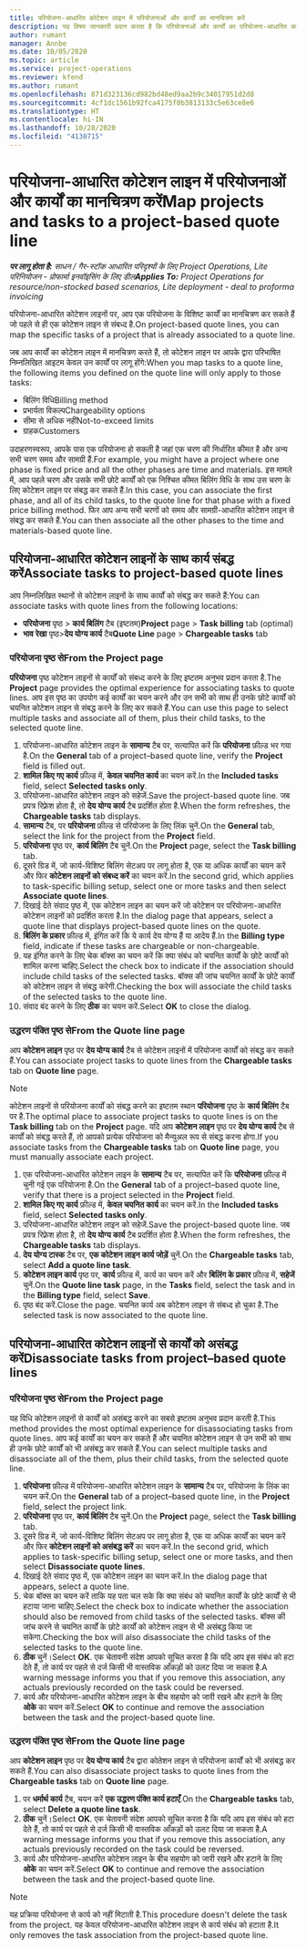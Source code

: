 ```yaml
---
title: परियोजना-आधारित कोटेशन लाइन में परियोजनाओं और कार्यों का मानचित्रण करें
description: यह विषय जानकारी प्रदान करता है कि परियोजनाओं और कार्यों का परियोजना-आधारित कार्य लाइन में कैसे मानचित्रण करें.
author: rumant
manager: Annbe
ms.date: 10/05/2020
ms.topic: article
ms.service: project-operations
ms.reviewer: kfend
ms.author: rumant
ms.openlocfilehash: 871d323136cd982bd48ed9aa2b9c34017951d2d8
ms.sourcegitcommit: 4cf1dc1561b92fca4175f0b3813133c5e63ce8e6
ms.translationtype: HT
ms.contentlocale: hi-IN
ms.lasthandoff: 10/28/2020
ms.locfileid: "4130715"
---
```

# <a name="map-projects-and-tasks-to-a-project-based-quote-line"></a><span data-ttu-id="6cf25-103">परियोजना-आधारित कोटेशन लाइन में परियोजनाओं और कार्यों का मानचित्रण करें</span><span class="sxs-lookup"><span data-stu-id="6cf25-103">Map projects and tasks to a project-based quote line</span></span>

<span data-ttu-id="6cf25-104">_**पर लागू होता है:** साधन / गैर-स्टॉक आधारित परिदृश्यों के लिए Project Operations, Lite परिनियोजन - प्रोफार्मा इनवॉइसिंग के लिए डील_</span><span class="sxs-lookup"><span data-stu-id="6cf25-104">_**Applies To:** Project Operations for resource/non-stocked based scenarios, Lite deployment - deal to proforma invoicing_</span></span>

<span data-ttu-id="6cf25-105">परियोजना-आधारित कोटेशन लाइनों पर, आप एक परियोजना के विशिष्ट कार्यों का मानचित्रण कर सकते हैं जो पहले से ही एक कोटेशन लाइन से संबध्द है.</span><span class="sxs-lookup"><span data-stu-id="6cf25-105">On project-based quote lines, you can map the specific tasks of a project that is already associated to a quote line.</span></span>

<span data-ttu-id="6cf25-106">जब आप कार्यों का कोटेशन लाइन में मानचित्रण करते हैं, तो कोटेशन लाइन पर आपके द्वारा परिभाषित निम्नलिखित आइटम केवल उन कार्यों पर लागू होंगे:</span><span class="sxs-lookup"><span data-stu-id="6cf25-106">When you map tasks to a quote line, the following items you defined on the quote line will only apply to those tasks:</span></span>

- <span data-ttu-id="6cf25-107">बिलिंग विधि</span><span class="sxs-lookup"><span data-stu-id="6cf25-107">Billing method</span></span>
- <span data-ttu-id="6cf25-108">प्रभार्यता विकल्प</span><span class="sxs-lookup"><span data-stu-id="6cf25-108">Chargeability options</span></span>
- <span data-ttu-id="6cf25-109">सीमा से अधिक नहीं</span><span class="sxs-lookup"><span data-stu-id="6cf25-109">Not-to-exceed limits</span></span>
- <span data-ttu-id="6cf25-110">ग्राहक</span><span class="sxs-lookup"><span data-stu-id="6cf25-110">Customers</span></span>

<span data-ttu-id="6cf25-111">उदाहरणस्वरूप, आपके पास एक परियोजना हो सकती है जहां एक चरण की निर्धारित कीमत है और अन्य सभी चरण समय और सामग्री हैं.</span><span class="sxs-lookup"><span data-stu-id="6cf25-111">For example, you might have a project where one phase is fixed price and all the other phases are time and materials.</span></span> <span data-ttu-id="6cf25-112">इस मामले में, आप पहले चरण और उसके सभी छोटे कार्यों को एक निश्चित कीमत बिलिंग विधि के साथ उस चरण के लिए कोटेशन लाइन पर संबद्ध कर सकते हैं.</span><span class="sxs-lookup"><span data-stu-id="6cf25-112">In this case, you can associate the first phase, and all of its child tasks, to the quote line for that phase with a fixed price billing method.</span></span> <span data-ttu-id="6cf25-113">फिर आप अन्य सभी चरणों को समय और सामग्री-आधारित कोटेशन लाइन से संबद्ध कर सकते हैं.</span><span class="sxs-lookup"><span data-stu-id="6cf25-113">You can then associate all the other phases to the time and materials-based quote line.</span></span>

## <a name="associate-tasks-to-project-based-quote-lines"></a><span data-ttu-id="6cf25-114">परियोजना-आधारित कोटेशन लाइनों के साथ कार्य संबद्ध करें</span><span class="sxs-lookup"><span data-stu-id="6cf25-114">Associate tasks to project-based quote lines</span></span>

<span data-ttu-id="6cf25-115">आप निम्नलिखित स्थानों से कोटेशन लाइनों के साथ कार्यों को संबद्ध कर सकते हैं:</span><span class="sxs-lookup"><span data-stu-id="6cf25-115">You can associate tasks with quote lines from the following locations:</span></span>

- <span data-ttu-id="6cf25-116">**परियोजना** पृष्ठ > **कार्य बिलिंग** टैब (इष्टतम)</span><span class="sxs-lookup"><span data-stu-id="6cf25-116">**Project** page > **Task billing** tab (optimal)</span></span>
- <span data-ttu-id="6cf25-117">**भाव रेखा** पृष्ठ>**देय योग्य कार्य** टैब</span><span class="sxs-lookup"><span data-stu-id="6cf25-117">**Quote Line** page > **Chargeable tasks** tab</span></span> 

### <a name="from-the-project-page"></a><span data-ttu-id="6cf25-118">परियोजना पृष्ठ से</span><span class="sxs-lookup"><span data-stu-id="6cf25-118">From the Project page</span></span>

<span data-ttu-id="6cf25-119">**परियोजना** पृष्ठ कोटेशन लाइनों से कार्यों को संबध्द करने के लिए इष्टतम अनुभव प्रदान करता है.</span><span class="sxs-lookup"><span data-stu-id="6cf25-119">The **Project** page provides the optimal experience for associating tasks to quote lines.</span></span> <span data-ttu-id="6cf25-120">आप इस पृष्ठ का उपयोग कई कार्यों का चयन करने और उन सभी को साथ ही उनके छोटे कार्यों को चयनित कोटेशन लाइन से संबद्ध करने के लिए कर सकते हैं.</span><span class="sxs-lookup"><span data-stu-id="6cf25-120">You can use this page to select multiple tasks and associate all of them, plus their child tasks, to the selected quote line.</span></span>

1. <span data-ttu-id="6cf25-121">परियोजना-आधारित कोटेशन लाइन के **सामान्य** टैब पर, सत्यापित करें कि **परियोजना** फ़ील्ड भर गया है.</span><span class="sxs-lookup"><span data-stu-id="6cf25-121">On the **General** tab of a project–based quote line, verify the **Project** field is filled out.</span></span>
2. <span data-ttu-id="6cf25-122">**शामिल किए गए कार्य** फ़ील्ड में, **केवल चयनित कार्य** का चयन करें.</span><span class="sxs-lookup"><span data-stu-id="6cf25-122">In the **Included tasks** field, select **Selected tasks only**.</span></span>
3. <span data-ttu-id="6cf25-123">परियोजना-आधारित कोटेशन लाइन को सहेजें.</span><span class="sxs-lookup"><span data-stu-id="6cf25-123">Save the project-based quote line.</span></span> <span data-ttu-id="6cf25-124">जब प्रपत्र रिफ़्रेश होता है, तो **देय योग्य कार्य** टैब प्रदर्शित होता है.</span><span class="sxs-lookup"><span data-stu-id="6cf25-124">When the form refreshes, the **Chargeable tasks** tab displays.</span></span>
4. <span data-ttu-id="6cf25-125">**सामान्य** टैब, पर **परियोजना** फ़ील्ड से परियोजना के लिए लिंक चुनें.</span><span class="sxs-lookup"><span data-stu-id="6cf25-125">On the **General** tab, select the link for the project from the **Project** field.</span></span>
5. <span data-ttu-id="6cf25-126">**परियोजना** पृष्ठ पर, **कार्य बिलिंग** टैब चुनें.</span><span class="sxs-lookup"><span data-stu-id="6cf25-126">On the **Project** page, select the **Task billing** tab.</span></span>
6. <span data-ttu-id="6cf25-127">दूसरे ग्रिड में, जो कार्य-विशिष्ट बिलिंग सेटअप पर लागू होता है, एक या अधिक कार्यों का चयन करें और फिर **कोटेशन लाइनों को संबध्द करें** का चयन करें.</span><span class="sxs-lookup"><span data-stu-id="6cf25-127">In the second grid, which applies to task-specific billing setup, select one or more tasks and then select **Associate quote lines**.</span></span>
7. <span data-ttu-id="6cf25-128">दिखाई देते संवाद पृष्ठ में, एक कोटेशन लाइन का चयन करें जो कोटेशन पर परियोजना-आधारित कोटेशन लाइनों को प्रदर्शित करता है.</span><span class="sxs-lookup"><span data-stu-id="6cf25-128">In the dialog page that appears, select a quote line that displays project-based quote lines on the quote.</span></span>
8. <span data-ttu-id="6cf25-129">**बिलिंग के प्रकार** फ़ील्ड में, इंगित करें कि ये कार्य देय योग्य हैं या आदेय हैं.</span><span class="sxs-lookup"><span data-stu-id="6cf25-129">In the **Billing type** field, indicate if these tasks are chargeable or non-chargeable.</span></span>
9. <span data-ttu-id="6cf25-130">यह इंगित करने के लिए चेक बॉक्स का चयन करें कि क्या संबंध को चयनित कार्यों के छोटे कार्यों को शामिल करना चाहिए.</span><span class="sxs-lookup"><span data-stu-id="6cf25-130">Select the check box to indicate if the association should include child tasks of the selected tasks.</span></span> <span data-ttu-id="6cf25-131">बॉक्स की जांच चयनित कार्यों के छोटे कार्यों को कोटेशन लाइन से संबद्ध करेगी.</span><span class="sxs-lookup"><span data-stu-id="6cf25-131">Checking the box will associate the child tasks of the selected tasks to the quote line.</span></span>
10. <span data-ttu-id="6cf25-132">संवाद बंद करने के लिए **ठीक** का चयन करें.</span><span class="sxs-lookup"><span data-stu-id="6cf25-132">Select **OK** to close the dialog.</span></span>

### <a name="from-the-quote-line-page"></a><span data-ttu-id="6cf25-133">उद्धरण पंक्ति पृष्ठ से</span><span class="sxs-lookup"><span data-stu-id="6cf25-133">From the Quote line page</span></span>

<span data-ttu-id="6cf25-134">आप **कोटेशन लाइन** पृष्ठ पर **देय योग्य कार्य** टैब से कोटेशन लाइनों में परियोजना कार्यों को संबद्ध कर सकते हैं.</span><span class="sxs-lookup"><span data-stu-id="6cf25-134">You can associate project tasks to quote lines from the **Chargeable tasks** tab on **Quote line** page.</span></span>

>[!NOTE]
><span data-ttu-id="6cf25-135">कोटेशन लाइनों से परियोजना कार्यों को संबद्ध करने का इष्टतम स्थान **परियोजना** पृष्ठ के **कार्य बिलिंग** टैब पर है.</span><span class="sxs-lookup"><span data-stu-id="6cf25-135">The optimal place to associate project tasks to quote lines is on the **Task billing** tab on the **Project** page.</span></span> <span data-ttu-id="6cf25-136">यदि आप **कोटेशन लाइन** पृष्ठ पर **देय योग्य कार्य** टैब से कार्यों को संबद्ध करते हैं, तो आपको प्रत्येक परियोजना को मैन्युअल रूप से संबद्ध करना होगा.</span><span class="sxs-lookup"><span data-stu-id="6cf25-136">If you associate tasks from the **Chargeable tasks** tab on **Quote line** page, you must manually associate each project.</span></span>

1. <span data-ttu-id="6cf25-137">एक परियोजना-आधारित कोटेशन लाइन के **सामान्य** टैब पर, सत्यापित करें कि **परियोजना** फ़ील्ड में चुनी गई एक परियोजना है.</span><span class="sxs-lookup"><span data-stu-id="6cf25-137">On the **General** tab of a project–based quote line, verify that there is a project selected in the **Project** field.</span></span>
2. <span data-ttu-id="6cf25-138">**शामिल किए गए कार्य** फ़ील्ड में, **केवल चयनित कार्य** का चयन करें.</span><span class="sxs-lookup"><span data-stu-id="6cf25-138">In the **Included tasks** field, select **Selected tasks only**.</span></span>
3. <span data-ttu-id="6cf25-139">परियोजना-आधारित कोटेशन लाइन को सहेजें.</span><span class="sxs-lookup"><span data-stu-id="6cf25-139">Save the project-based quote line.</span></span> <span data-ttu-id="6cf25-140">जब प्रपत्र रिफ़्रेश होता है, तो **देय योग्य कार्य** टैब प्रदर्शित होता है.</span><span class="sxs-lookup"><span data-stu-id="6cf25-140">When the form refreshes, the **Chargeable tasks** tab displays.</span></span>
4. <span data-ttu-id="6cf25-141">**देय योग्य टास्क** टैब पर, **एक कोटेशन लाइन कार्य जोड़ें** चुनें.</span><span class="sxs-lookup"><span data-stu-id="6cf25-141">On the **Chargeable tasks** tab, select **Add a quote line task**.</span></span>
5. <span data-ttu-id="6cf25-142">**कोटेशन लाइन कार्य** पृष्ठ पर, **कार्य** फ़ील्ड में, कार्य का चयन करें और **बिलिंग के प्रकार** फ़ील्ड में, **सहेजें** चुनें.</span><span class="sxs-lookup"><span data-stu-id="6cf25-142">On the **Quote line task** page, in the **Tasks** field, select the task and in the **Billing type** field, select **Save**.</span></span> 
6. <span data-ttu-id="6cf25-143">पृष्ठ बंद करें.</span><span class="sxs-lookup"><span data-stu-id="6cf25-143">Close the page.</span></span> <span data-ttu-id="6cf25-144">चयनित कार्य अब कोटेशन लाइन से संबध्द हो चुका है.</span><span class="sxs-lookup"><span data-stu-id="6cf25-144">The selected task is now associated to the quote line.</span></span>

## <a name="disassociate-tasks-from-projectbased-quote-lines"></a><span data-ttu-id="6cf25-145">परियोजना-आधारित कोटेशन लाइनों से कार्यों को असंबद्ध करें</span><span class="sxs-lookup"><span data-stu-id="6cf25-145">Disassociate tasks from project–based quote lines</span></span>

### <a name="from-the-project-page"></a><span data-ttu-id="6cf25-146">परियोजना पृष्ठ से</span><span class="sxs-lookup"><span data-stu-id="6cf25-146">From the Project page</span></span>

<span data-ttu-id="6cf25-147">यह विधि कोटेशन लाइनों से कार्यों को असंबद्ध करने का सबसे इष्टतम अनुभव प्रदान करती है.</span><span class="sxs-lookup"><span data-stu-id="6cf25-147">This method provides the most optimal experience for disassociating tasks from quote lines.</span></span> <span data-ttu-id="6cf25-148">आप कई कार्यों का चयन कर सकते हैं और चयनित कोटेशन लाइन से उन सभी को साथ ही उनके छोटे कार्यों को भी असंबद्ध कर सकते हैं.</span><span class="sxs-lookup"><span data-stu-id="6cf25-148">You can select multiple tasks and disassociate all of the them, plus their child tasks, from the selected quote line.</span></span>

1. <span data-ttu-id="6cf25-149">**परियोजना** फ़ील्ड में परियोजना-आधारित कोटेशन लाइन के **सामान्य** टैब पर, परियोजना के लिंक का चयन करें.</span><span class="sxs-lookup"><span data-stu-id="6cf25-149">On the **General** tab of a project–based quote line, in the **Project** field, select the project link.</span></span>
2. <span data-ttu-id="6cf25-150">**परियोजना** पृष्ठ पर, **कार्य बिलिंग** टैब चुनें.</span><span class="sxs-lookup"><span data-stu-id="6cf25-150">On the **Project** page, select the **Task billing** tab.</span></span>
3. <span data-ttu-id="6cf25-151">दूसरे ग्रिड में, जो कार्य-विशिष्ट बिलिंग सेटअप पर लागू होता है, एक या अधिक कार्यों का चयन करें और फिर **कोटेशन लाइनों को असंबद्ध करें** का चयन करें.</span><span class="sxs-lookup"><span data-stu-id="6cf25-151">In the second grid, which applies to task-specific billing setup, select one or more tasks, and then select **Disassociate quote lines**.</span></span>
4. <span data-ttu-id="6cf25-152">दिखाई देते संवाद पृष्ठ में, एक कोटेशन लाइन का चयन करें.</span><span class="sxs-lookup"><span data-stu-id="6cf25-152">In the dialog page that appears, select a quote line.</span></span>
5. <span data-ttu-id="6cf25-153">चेक बॉक्स का चयन करें ताकि यह पता चल सके कि क्या संबंध को चयनित कार्यों के छोटे कार्यों से भी हटाया जाना चाहिए.</span><span class="sxs-lookup"><span data-stu-id="6cf25-153">Select the check box to indicate whether the association should also be removed from child tasks of the selected tasks.</span></span> <span data-ttu-id="6cf25-154">बॉक्स की जांच करने से चयनित कार्यों के छोटे कार्यों को कोटेशन लाइन से भी असंबद्ध किया जा सकेगा.</span><span class="sxs-lookup"><span data-stu-id="6cf25-154">Checking the box will also disassociate the child tasks of the selected tasks to the quote line.</span></span>
6. <span data-ttu-id="6cf25-155">**ठीक** चुनें।</span><span class="sxs-lookup"><span data-stu-id="6cf25-155">Select **OK**.</span></span> <span data-ttu-id="6cf25-156">एक चेतावनी संदेश आपको सूचित करता है कि यदि आप इस संबंध को हटा देते हैं, तो कार्य पर पहले से दर्ज किसी भी वास्तविक आँकड़ों को उलट दिया जा सकता है.</span><span class="sxs-lookup"><span data-stu-id="6cf25-156">A warning message informs you that if you remove this association, any actuals previously recorded on the task could be reversed.</span></span> 
7. <span data-ttu-id="6cf25-157">कार्य और परियोजना-आधारित कोटेशन लाइन के बीच सहयोग को जारी रखने और हटाने के लिए **ओके** का चयन करें.</span><span class="sxs-lookup"><span data-stu-id="6cf25-157">Select **OK** to continue and remove the association between the task and the project-based quote line.</span></span>

### <a name="from-the-quote-line-page"></a><span data-ttu-id="6cf25-158">उद्धरण पंक्ति पृष्ठ से</span><span class="sxs-lookup"><span data-stu-id="6cf25-158">From the Quote line page</span></span>

<span data-ttu-id="6cf25-159">आप **कोटेशन लाइन** पृष्ठ पर **देय योग्य कार्य** टैब द्वारा कोतेशन लाइन से परियोजना कार्यों को भी असंबद्ध कर सकते हैं.</span><span class="sxs-lookup"><span data-stu-id="6cf25-159">You can also disassociate project tasks to quote lines from the **Chargeable tasks** tab on **Quote line** page.</span></span>

1. <span data-ttu-id="6cf25-160">पर **धर्मार्थ कार्य** टैब, चयन करें **एक उद्धरण पंक्ति कार्य हटाएँ**.</span><span class="sxs-lookup"><span data-stu-id="6cf25-160">On the **Chargeable tasks** tab, select **Delete a quote line task**.</span></span>
2. <span data-ttu-id="6cf25-161">**ठीक** चुनें।</span><span class="sxs-lookup"><span data-stu-id="6cf25-161">Select **OK**.</span></span> <span data-ttu-id="6cf25-162">एक चेतावनी संदेश आपको सूचित करता है कि यदि आप इस संबंध को हटा देते हैं, तो कार्य पर पहले से दर्ज किसी भी वास्तविक आँकड़ों को उलट दिया जा सकता है.</span><span class="sxs-lookup"><span data-stu-id="6cf25-162">A warning message informs you that if you remove this association, any actuals previously recorded on the task could be reversed.</span></span> 
3. <span data-ttu-id="6cf25-163">कार्य और परियोजना-आधारित कोटेशन लाइन के बीच सहयोग को जारी रखने और हटाने के लिए **ओके** का चयन करें.</span><span class="sxs-lookup"><span data-stu-id="6cf25-163">Select **OK** to continue and remove the association between the task and the project-based quote line.</span></span>

>[!NOTE]
> <span data-ttu-id="6cf25-164">यह प्रक्रिया परियोजना से कार्य को नहीं मिटाती है.</span><span class="sxs-lookup"><span data-stu-id="6cf25-164">This procedure doesn't delete the task from the project.</span></span> <span data-ttu-id="6cf25-165">यह केवल परियोजना-आधारित कोटेशन लाइन से कार्य संबंध को हटाता है.</span><span class="sxs-lookup"><span data-stu-id="6cf25-165">It only removes the task association from the project-based quote line.</span></span>
